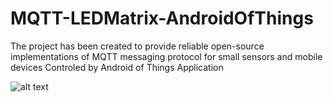 # MQTT-LEDMatrix-AndroidOfThings
The project has been created to provide reliable open-source implementations of MQTT messaging protocol for small sensors and mobile devices Controled by Android of Things Application

![alt text](https://raw.githubusercontent.com/Helloessam/MQTT-LEDMatrix-AndroidOfThings/master/Diagram%20.jpeg?token=ALYPI47EOK2F5565SU2RFWK775T3C)
